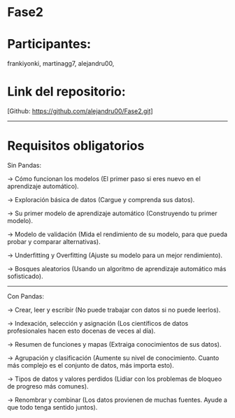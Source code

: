 # Fase2

# Participantes: 
frankiyonki, martinagg7, alejandru00, 

# Link del repositorio:
[Github: https://github.com/alejandru00/Fase2.git]

*******************************

# Requisitos obligatorios


Sin Pandas:

-> Cómo funcionan los modelos (El primer paso si eres nuevo en el aprendizaje automático).

-> Exploración básica de datos (Cargue y comprenda sus datos).

-> Su primer modelo de aprendizaje automático (Construyendo tu primer modelo).

-> Modelo de validación (Mida el rendimiento de su modelo, para que pueda probar y comparar alternativas).

-> Underfitting y Overfitting (Ajuste su modelo para un mejor rendimiento).

-> Bosques aleatorios (Usando un algoritmo de aprendizaje automático más sofisticado).


--------------------------------

Con Pandas:

-> Crear, leer y escribir (No puede trabajar con datos si no puede leerlos).

-> Indexación, selección y asignación (Los científicos de datos profesionales hacen esto docenas de veces al día).

-> Resumen de funciones y mapas (Extraiga conocimientos de sus datos).

-> Agrupación y clasificación (Aumente su nivel de conocimiento. Cuanto más complejo es el conjunto de datos, más importa esto).

-> Tipos de datos y valores perdidos (Lidiar con los problemas de bloqueo de progreso más comunes).

-> Renombrar y combinar (Los datos provienen de muchas fuentes. Ayude a que todo tenga sentido juntos).
